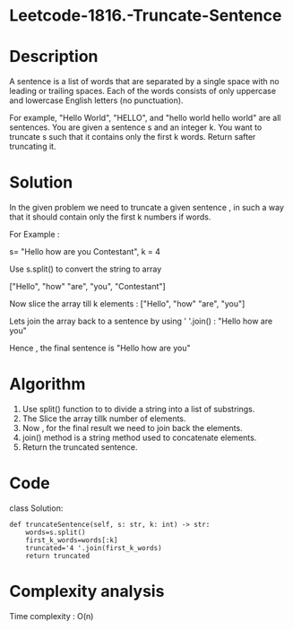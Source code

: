 # Leetcode-1816.-Truncate-Sentence

# Description
A sentence is a list of words that are separated by a single space with no leading or trailing spaces. Each of the words consists of only uppercase and lowercase English letters (no punctuation).

For example, "Hello World", "HELLO", and "hello world hello world" are all sentences.
You are given a sentence s​​​​​​ and an integer k​​​​​​. You want to truncate s​​​​​​ such that it contains only the first k​​​​​​ words. Return s​​​​​​ after truncating it.

# Solution
In the given problem we need to truncate a given sentence , in such a way that it should contain only the first k numbers if words.

For Example :

s= "Hello how are you Contestant", k = 4

Use s.split() to convert the string to array 

["Hello", "how" "are", "you", "Contestant"]

Now slice the array till k elements : ["Hello", "how" "are", "you"]

Lets join the array back to a sentence by using ' '.join() : "Hello how are you"

Hence , the final sentence is "Hello how are you"

# Algorithm

1. Use split() function to to divide a string into a list of substrings.
2. The Slice the array tillk number of elements.
3. Now , for the final result we need to join back the elements.
4. join()  method is a string method used to concatenate elements.
5. Return the truncated sentence.
# Code

class Solution:

    def truncateSentence(self, s: str, k: int) -> str:
        words=s.split()
        first_k_words=words[:k]
        truncated='4 '.join(first_k_words)
        return truncated

# Complexity analysis

Time complexity : O(n)
